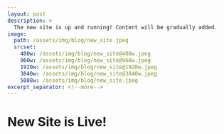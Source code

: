 ```yaml
---
layout: post
description: >
  The new site is up and running! Content will be gradually added.
image:
  path: /assets/img/blog/new_site.jpeg
  srcset:
    480w: /assets/img/blog/new_site@480w.jpeg
    960w: /assets/img/blog/new_site@960w.jpeg
    1920w: /assets/img/blog/new_site@1920w.jpeg
    3840w: /assets/img/blog/new_site@3840w.jpeg
    5088w: /assets/img/blog/new_site.jpeg
excerpt_separator: <!--more-->
---
```


# New Site is Live!
